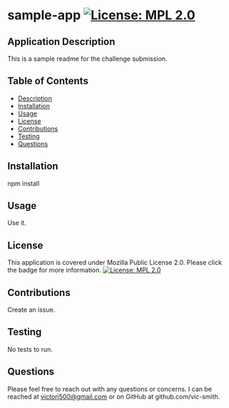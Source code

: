 # sample-app [![License: MPL 2.0](https://img.shields.io/badge/License-MPL_2.0-brightgreen.svg)](https://opensource.org/licenses/MPL-2.0)
  
## Application Description
This is a sample readme for the challenge submission.

## Table of Contents
* [Description](#application-description)
* [Installation](#installation)
* [Usage](#usage)
* [License](#license)
* [Contributions](#contributions)
* [Testing](#testing)
* [Questions](#questions)

## Installation
npm install

## Usage
Use it.

## License
This application is covered under Mozilla Public License 2.0. Please click the badge for more information. [![License: MPL 2.0](https://img.shields.io/badge/License-MPL_2.0-brightgreen.svg)](https://opensource.org/licenses/MPL-2.0)

## Contributions
Create an issue.

## Testing
No tests to run.

## Questions
Please feel free to reach out with any questions or concerns. I can be reached at victorj500@gmail.com or on GitHub at github.com/vic-smith.
